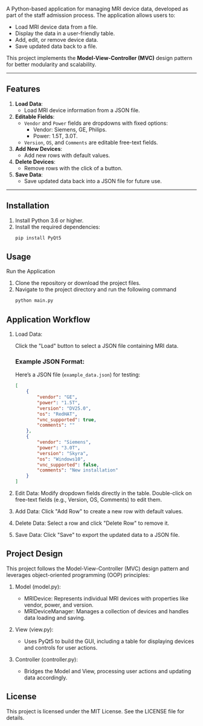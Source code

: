 A Python-based application for managing MRI device data, developed as part of the staff admission process. The application allows users to:
- Load MRI device data from a file.
- Display the data in a user-friendly table.
- Add, edit, or remove device data.
- Save updated data back to a file.

This project implements the **Model-View-Controller (MVC)** design pattern for better modularity and scalability.

---

## **Features**

1. **Load Data**: 
   - Load MRI device information from a JSON file.
2. **Editable Fields**: 
   - `Vendor` and `Power` fields are dropdowns with fixed options:
     - Vendor: Siemens, GE, Philips.
     - Power: 1.5T, 3.0T.
   - `Version`, `OS`, and `Comments` are editable free-text fields.
3. **Add New Devices**:
   - Add new rows with default values.
4. **Delete Devices**:
   - Remove rows with the click of a button.
5. **Save Data**:
   - Save updated data back into a JSON file for future use.

---

## **Installation**

1. Install Python 3.6 or higher.
2. Install the required dependencies:
   ```bash
   pip install PyQt5

## **Usage**

Run the Application
1. Clone the repository or download the project files.
2. Navigate to the project directory and run the following command
   ```bash
   python main.py

## **Application Workflow**
1. Load Data:

   Click the "Load" button to select a JSON file containing MRI data.
   ### Example JSON Format:
   Here’s a JSON file (`example_data.json`) for testing:
   
   ```json
   [
       {
           "vendor": "GE",
           "power": "1.5T",
           "version": "DV25.0",
           "os": "RedHAT",
           "vnc_supported": true,
           "comments": ""
       },
       {
           "vendor": "Siemens",
           "power": "3.0T",
           "version": "Skyra",
           "os": "Windows10",
           "vnc_supported": false,
           "comments": "New installation"
       }
   ]
   ```

2. Edit Data:
   Modify dropdown fields directly in the table.
   Double-click on free-text fields (e.g., Version, OS, Comments) to edit them.
3. Add Data:
   Click "Add Row" to create a new row with default values.
4. Delete Data:
   Select a row and click "Delete Row" to remove it.
5. Save Data:
   Click "Save" to export the updated data to a JSON file.

## **Project Design**
This project follows the Model-View-Controller (MVC) design pattern and leverages object-oriented programming (OOP) principles:

1. Model (model.py):
    - MRIDevice: Represents individual MRI devices with properties like vendor, power, and version.
    - MRIDeviceManager: Manages a collection of devices and handles data loading and saving.

2. View (view.py):
    - Uses PyQt5 to build the GUI, including a table for displaying devices and controls for user actions.
3. Controller (controller.py):
    - Bridges the Model and View, processing user actions and updating data accordingly.

## **License**

This project is licensed under the MIT License. See the LICENSE file for details.

